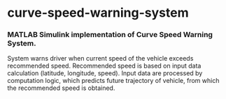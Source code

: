 # curve-speed-warning-system
### MATLAB Simulink implementation of Curve Speed Warning System. 
System warns driver when current speed of the vehicle exceeds recommended speed. Recommended speed is based on input data calculation (latitude, longitude, speed). Input data are processed by computation logic, which predicts future trajectory of vehicle, from which the recommended speed is obtained.
